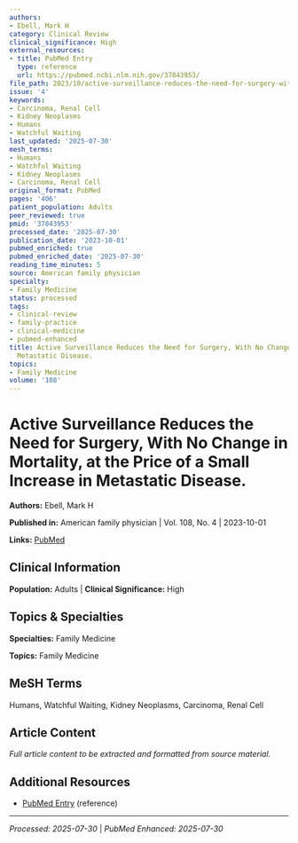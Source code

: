 ```yaml
---
authors:
- Ebell, Mark H
category: Clinical Review
clinical_significance: High
external_resources:
- title: PubMed Entry
  type: reference
  url: https://pubmed.ncbi.nlm.nih.gov/37843953/
file_path: 2023/10/active-surveillance-reduces-the-need-for-surgery-with-no-cha.md
issue: '4'
keywords:
- Carcinoma, Renal Cell
- Kidney Neoplasms
- Humans
- Watchful Waiting
last_updated: '2025-07-30'
mesh_terms:
- Humans
- Watchful Waiting
- Kidney Neoplasms
- Carcinoma, Renal Cell
original_format: PubMed
pages: '406'
patient_population: Adults
peer_reviewed: true
pmid: '37843953'
processed_date: '2025-07-30'
publication_date: '2023-10-01'
pubmed_enriched: true
pubmed_enriched_date: '2025-07-30'
reading_time_minutes: 5
source: American family physician
specialty:
- Family Medicine
status: processed
tags:
- clinical-review
- family-practice
- clinical-medicine
- pubmed-enhanced
title: Active Surveillance Reduces the Need for Surgery, With No Change in Mortality, at the Price of a Small Increase in
  Metastatic Disease.
topics:
- Family Medicine
volume: '108'
---
```


# Active Surveillance Reduces the Need for Surgery, With No Change in Mortality, at the Price of a Small Increase in Metastatic Disease.

**Authors:** Ebell, Mark H

**Published in:** American family physician | Vol. 108, No. 4 | 2023-10-01

**Links:** [PubMed](https://pubmed.ncbi.nlm.nih.gov/37843953/)

## Clinical Information

**Population:** Adults | **Clinical Significance:** High

## Topics & Specialties

**Specialties:** Family Medicine

**Topics:** Family Medicine

## MeSH Terms

Humans, Watchful Waiting, Kidney Neoplasms, Carcinoma, Renal Cell

## Article Content

*Full article content to be extracted and formatted from source material.*

## Additional Resources

- [PubMed Entry](https://pubmed.ncbi.nlm.nih.gov/37843953/) (reference)

---

*Processed: 2025-07-30* | *PubMed Enhanced: 2025-07-30*
